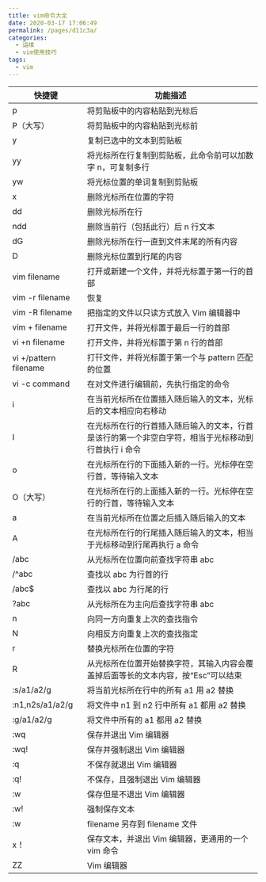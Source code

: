 ```yaml
---
title: vim命令大全
date: 2020-03-17 17:06:49
permalink: /pages/d11c3a/
categories:
  - 运维
  - vim使用技巧
tags: 
  - vim
---
```


快捷键   | 功能描述
---|---
p	|将剪贴板中的内容粘贴到光标后
P（大写）|	将剪贴板中的内容粘贴到光标前
y	|复制已选中的文本到剪贴板
yy	|将光标所在行复制到剪贴板，此命令前可以加数字 n，可复制多行
yw	|将光标位置的单词复制到剪贴板
x | 删除光标所在位置的字符
dd |	删除光标所在行
ndd	|删除当前行（包括此行）后 n 行文本
dG|	删除光标所在行一直到文件末尾的所有内容
D	|删除光标位置到行尾的内容
vim filename |	打开或新建一个文件，并将光标置于第一行的首部
vim -r filename	|恢复|上次 vim 打开时崩溃的文件
vim -R filename	|把指定的文件以只读方式放入 Vim 编辑器中
vim + filename|	打开文件，并将光标置于最后一行的首部
vi +n filename	|打开文件，并将光标置于第 n 行的首部
vi +/pattern filename|	打幵文件，并将光标置于第一个与 pattern 匹配的位置
vi -c command |	在对文件进行编辑前，先执行指定的命令
i	|在当前光标所在位置插入随后输入的文本，光标后的文本相应向右移动
I	|在光标所在行的行首插入随后输入的文本，行首是该行的第一个非空白字符，相当于光标移动到行首执行 i 命令
o	|在光标所在行的下面插入新的一行。光标停在空行首，等待输入文本
O（大写）|	在光标所在行的上面插入新的一行。光标停在空行的行首，等待输入文本
a	|在当前光标所在位置之后插入随后输入的文本
A	|在光标所在行的行尾插入随后输入的文本，相当于光标移动到行尾再执行 a 命令
/abc	|从光标所在位置向前查找字符串 abc
/^abc	|查找以 abc 为行首的行
/abc$	|查找以 abc 为行尾的行
?abc	|从光标所在为主向后查找字符串 abc
n	|向同一方向重复上次的查找指令
N	|向相反方向重复上次的查找指定
r	|替换光标所在位置的字符
R	|从光标所在位置开始替换字符，其输入内容会覆盖掉后面等长的文本内容，按“Esc”可以结束
:s/a1/a2/g	|将当前光标所在行中的所有 a1 用 a2 替换
:n1,n2s/a1/a2/g	|将文件中 n1 到 n2 行中所有 a1 都用 a2 替换
:g/a1/a2/g	|将文件中所有的 a1 都用 a2 替换
:wq	|保存并退出 Vim 编辑器
:wq!|	保存并强制退出 Vim 编辑器
:q	|不保存就退出 Vim 编辑器
:q!	|不保存，且强制退出 Vim 编辑器
:w	|保存但是不退出 Vim 编辑器
:w!	|强制保存文本
:w |filename	另存到 filename 文件
x！	|保存文本，并退出 Vim 编辑器，更通用的一个 vim 命令
ZZ	| Vim 编辑器